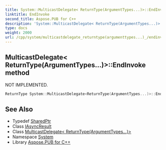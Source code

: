 ```yaml
---
title: System::MulticastDelegate< ReturnType(ArgumentTypes...)>::EndInvoke method
linktitle: EndInvoke
second_title: Aspose.PUB for C++
description: 'System::MulticastDelegate< ReturnType(ArgumentTypes...)>::EndInvoke method. NOT IMPLEMENTED in C++.'
type: docs
weight: 2000
url: /cpp/system/multicastdelegate_returntype(argumenttypes...)_/endinvoke/
---
```

## MulticastDelegate< ReturnType(ArgumentTypes...)>::EndInvoke method


NOT IMPLEMENTED.

```cpp
ReturnType System::MulticastDelegate<ReturnType(ArgumentTypes...)>::EndInvoke(const SharedPtr<IAsyncResult> &)
```


## See Also

* Typedef [SharedPtr](../../sharedptr/)
* Class [IAsyncResult](../../iasyncresult/)
* Class [MulticastDelegate< ReturnType(ArgumentTypes...)>](../)
* Namespace [System](../../)
* Library [Aspose.PUB for C++](../../../)
